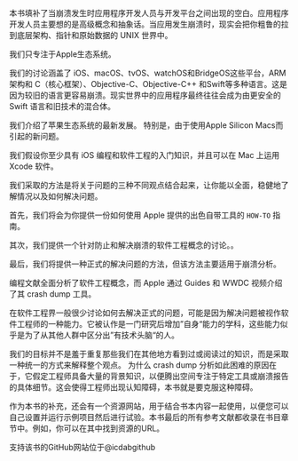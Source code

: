 本书填补了当崩溃发生时应用程序开发人员与开发平台之间出现的空白。应用程序开发人员主要想的是高级概念和抽象话。当应用发生崩溃时，现实会把你粗鲁的拉到底层架构、指针和原始数据的 UNIX 世界中。

我们只专注于Apple生态系统。

我们的讨论涵盖了 iOS、macOS、tvOS、watchOS和BridgeOS这些平台，ARM 架构和 C（核心框架）、Objective-C、Objective-C++ 和Swift等多种语言。这是因为较旧的语言更容易崩溃。现实世界中的应用程序最终往往会成为由更安全的 Swift 语言和旧技术的混合体。

我们介绍了苹果生态系统的最新发展。 特别是，由于使用Apple Silicon Macs而引起的新问题。

我们假设你至少具有 iOS 编程和软件工程的入门知识，并且可以在 Mac 上运用 Xcode 软件。

我们采取的方法是将关于问题的三种不同观点结合起来，让你能以全面，稳健地了解情况以及如何解决问题。

首先，我们将会为你提供一份如何使用 Apple 提供的出色自带工具的 `HOW-TO` 指南。

其次，我们提供一个针对防止和解决崩溃的软件工程概念的讨论。。

最后，我们将提供一种正式的解决问题的方法，但该方法主要适用于崩溃分析。

编程文献全面分析了软件工程概念，而 Apple 通过 Guides 和 WWDC 视频介绍了其 crash dump 工具。

在软件工程界一般很少讨论如何去解决正式的问题，可能是因为解决问题被视作软件工程师的一种能力。它被认作是一门研究后增加”自身“能力的学科，这些能力似乎是为了从其他人群中区分出”有技术头脑“的人。

我们的目标并不是羞于重复那些我们在其他地方看到过或阅读过的知识，而是采取一种统一的方式来解释整个观点。 为什么 crash dump 分析如此困难的原因在于，它假定工程师具备大量的背景知识，以便腾出空间专注于特定工具或崩溃报告的具体细节。这会使得工程师出现认知障碍，本书就是要克服这种障碍。

作为本书的补充，还会有一个资源网站，用于结合书本内容一起使用，以便您可以自己设置并运行示例项目然后进行试验。本书最后的所有参考文献都收录在书目章节中。例如，你可以在其中找到资源的URL。

支持该书的GitHub网站位于@icdabgithub

